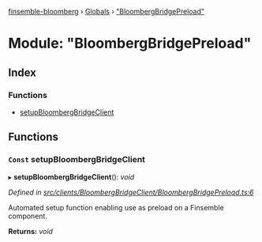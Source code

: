 [finsemble-bloomberg](../README.md) › [Globals](../globals.md) › ["BloombergBridgePreload"](_bloombergbridgepreload_.md)

# Module: "BloombergBridgePreload"

## Index

### Functions

* [setupBloombergBridgeClient](_bloombergbridgepreload_.md#const-setupbloombergbridgeclient)

## Functions

### `Const` setupBloombergBridgeClient

▸ **setupBloombergBridgeClient**(): *void*

*Defined in [src/clients/BloombergBridgeClient/BloombergBridgePreload.ts:6](https://github.com/ChartIQ/finsemble-bloomberg/blob/28ddd4b/src/clients/BloombergBridgeClient/BloombergBridgePreload.ts#L6)*

Automated setup function enabling use as preload on a Finsemble component.

**Returns:** *void*
